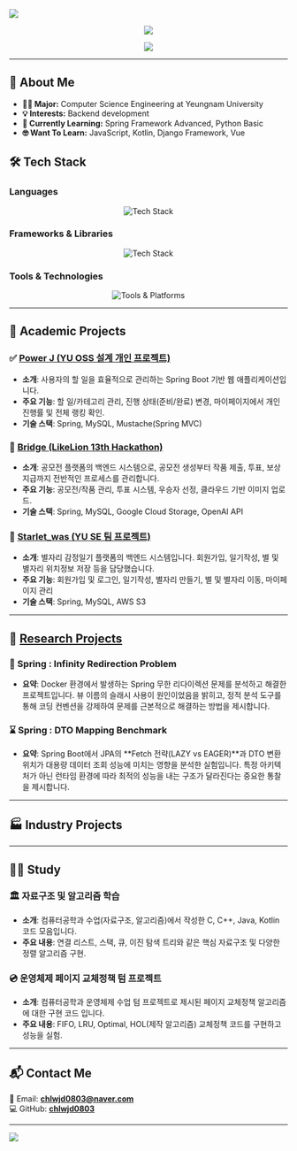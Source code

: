 <img src="https://capsule-render.vercel.app/api?type=waving&color=FFA500&height=300&section=header&text=Jung%20Choi&fontSize=80&width=100%" />

<p align="center">
  <img src="https://github-readme-stats.vercel.app/api?username=chlwjd0803&show_icons=true&theme=tokyonight" />
</p>

<p align="center">
  <a href="https://github.com/anuraghazra/github-readme-stats">
    <img src="https://github-readme-stats.vercel.app/api/top-langs/?username=chlwjd0803&layout=compact&theme=tokyonight" />
  </a>
</p>

---

## 🚀 About Me
- **👨‍🎓 Major:** Computer Science Engineering at Yeungnam University
- **💡 Interests:** Backend development
- **📌 Currently Learning:** Spring Framework Advanced, Python Basic
- **🤓 Want To Learn:** JavaScript, Kotlin, Django Framework, Vue

## 🛠️ Tech Stack
### **Languages**
<p align="center">
  <img src="https://skillicons.dev/icons?i=java,kotlin&theme=light" alt="Tech Stack"/>
</p>

### **Frameworks & Libraries**
<p align="center">
  <img src="https://skillicons.dev/icons?i=spring&theme=light" alt="Tech Stack"/>
</p>

### **Tools & Technologies**
<p align="center">
  <img src="https://skillicons.dev/icons?i=mysql,git,aws,docker&theme=light" alt="Tools & Platforms"/>
</p>

---

## 📂 Academic Projects
### ✅ **[Power J (YU OSS 설계 개인 프로젝트)](https://github.com/chlwjd0803/Todo-List_Project_repo)**
- **소개**: 사용자의 할 일을 효율적으로 관리하는 Spring Boot 기반 웹 애플리케이션입니다.
- **주요 기능**: 할 일/카테고리 관리, 진행 상태(준비/완료) 변경, 마이페이지에서 개인 진행률 및 전체 랭킹 확인.
- **기술 스택**: Spring, MySQL, Mustache(Spring MVC)


### 🌉 **[Bridge (LikeLion 13th Hackathon)](https://github.com/Likelion-YeungNam-Univ/CoCoNut-was)**
- **소개**: 공모전 플랫폼의 백엔드 시스템으로, 공모전 생성부터 작품 제출, 투표, 보상 지급까지 전반적인 프로세스를 관리합니다.
- **주요 기능**: 공모전/작품 관리, 투표 시스템, 우승자 선정, 클라우드 기반 이미지 업로드.
- **기술 스택**: Spring, MySQL, Google Cloud Storage, OpenAI API


### 🌌 **[Starlet_was (YU SE 팀 프로젝트)](https://github.com/2025-YU-SE-Project/Starlet_was)**
- **소개**: 별자리 감정일기 플랫폼의 백엔드 시스템입니다. 회원가입, 일기작성, 별 및 별자리 위치정보 저장 등을 담당했습니다.
- **주요 기능**: 회원가입 및 로그인, 일기작성, 별자리 만들기, 별 및 별자리 이동, 마이페이지 관리
- **기술 스택**: Spring, MySQL, AWS S3

---

## 🧐 **[Research Projects](https://github.com/chlwjd0803/YU_SE_Lab)**  
### 🔁 Spring : Infinity Redirection Problem
- **요약**: Docker 환경에서 발생하는 Spring 무한 리다이렉션 문제를 분석하고 해결한 프로젝트입니다. 뷰 이름의 슬래시 사용이 원인이었음을 밝히고, 정적 분석 도구를 통해 코딩 컨벤션을 강제하여 문제를 근본적으로 해결하는 방법을 제시합니다.

### ⌛️ Spring : DTO Mapping Benchmark
- **요약**: Spring Boot에서 JPA의 **Fetch 전략(LAZY vs EAGER)**과 DTO 변환 위치가 대용량 데이터 조회 성능에 미치는 영향을 분석한 실험입니다. 특정 아키텍처가 아닌 런타임 환경에 따라 최적의 성능을 내는 구조가 달라진다는 중요한 통찰을 제시합니다.

---

## 🏭 Industry Projects

---

## 👨‍🎓 Study
### 🏛️ **자료구조 및 알고리즘 학습**
- **소개**: 컴퓨터공학과 수업(자료구조, 알고리즘)에서 작성한 C, C++, Java, Kotlin 코드 모음입니다.
- **주요 내용**: 연결 리스트, 스택, 큐, 이진 탐색 트리와 같은 핵심 자료구조 및 다양한 정렬 알고리즘 구현.

### 💿 **운영체제 페이지 교체정책 텀 프로젝트**
- **소개**: 컴퓨터공학과 운영체제 수업 텀 프로젝트로 제시된 페이지 교체정책 알고리즘에 대한 구현 코드 입니다.
- **주요 내용**: FIFO, LRU, Optimal, HOL(제작 알고리즘) 교체정책 코드를 구현하고 성능을 실험. 

---

## 📬 Contact Me
📧 Email: **chlwjd0803@naver.com**  
💻 GitHub: **[chlwjd0803](https://github.com/chlwjd0803)**  

---

<img src="https://capsule-render.vercel.app/api?type=waving&color=6495ED&height=300&section=footer&text=Thank%20You!&fontSize=80&width=100%" />
